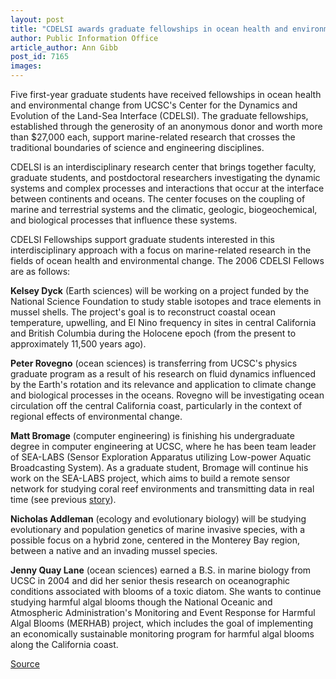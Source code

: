 ```yaml
---
layout: post
title: "CDELSI awards graduate fellowships in ocean health and environmental change"
author: Public Information Office
article_author: Ann Gibb
post_id: 7165
images:
---
```


<a name="content" id="content"></a>
<p>
  Five first-year graduate students have received fellowships in ocean health and environmental change from UCSC's Center for the Dynamics and Evolution of the Land-Sea Interface (CDELSI). The graduate fellowships, established through the generosity of an anonymous donor and worth more than $27,000 each, support marine-related research that crosses the traditional boundaries of science and engineering disciplines.
</p>
<p>
  CDELSI is an interdisciplinary research center that brings together faculty, graduate students, and postdoctoral researchers investigating the dynamic systems and complex processes and interactions that occur at the interface between continents and oceans. The center focuses on the coupling of marine and terrestrial systems and the climatic, geologic, biogeochemical, and biological processes that influence these systems.
</p>
<p>
  CDELSI Fellowships support graduate students interested in this interdisciplinary approach with a focus on marine-related research in the fields of ocean health and environmental change. The 2006 CDELSI Fellows are as follows:
</p>
<p>
  <b>Kelsey Dyck</b> (Earth sciences) will be working on a project funded by the National Science Foundation to study stable isotopes and trace elements in mussel shells. The project's goal is to reconstruct coastal ocean temperature, upwelling, and El Nino frequency in sites in central California and British Columbia during the Holocene epoch (from the present to approximately 11,500 years ago).
</p>
<p>
  <b>Peter Rovegno</b> (ocean sciences) is transferring from UCSC's physics graduate program as a result of his research on fluid dynamics influenced by the Earth's rotation and its relevance and application to climate change and biological processes in the oceans. Rovegno will be investigating ocean circulation off the central California coast, particularly in the context of regional effects of environmental change.
</p>
<p>
  <b>Matt Bromage</b> (computer engineering) is finishing his undergraduate degree in computer engineering at UCSC, where he has been team leader of SEA-LABS (Sensor Exploration Apparatus utilizing Low-power Aquatic Broadcasting System). As a graduate student, Bromage will continue his work on the SEA-LABS project, which aims to build a remote sensor network for studying coral reef environments and transmitting data in real time (see previous <a href="http://currents.ucsc.edu/04-05/05-30/project.asp">story</a>).
</p>
<p>
  <b>Nicholas Addleman</b> (ecology and evolutionary biology) will be studying evolutionary and population genetics of marine invasive species, with a possible focus on a hybrid zone, centered in the Monterey Bay region, between a native and an invading mussel species.
</p>
<p>
  <b>Jenny Quay Lane</b> (ocean sciences) earned a B.S. in marine biology from UCSC in 2004 and did her senior thesis research on oceanographic conditions associated with blooms of a toxic diatom. She wants to continue studying harmful algal blooms though the National Oceanic and Atmospheric Administration's Monitoring and Event Response for Harmful Algal Blooms (MERHAB) project, which includes the goal of implementing an economically sustainable monitoring program for harmful algal blooms along the California coast.<br>
</p>
<p><a href="http://www1.ucsc.edu/currents/05-06/06-19/cdelsi.asp" title="Permalink to cdelsi">Source</a></p>
